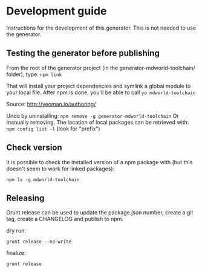 # Development guide

Instructions for the development of this generator. This is not needed to use the generator.


## Testing the generator before publishing

From the root of the generator project (in the generator-mdworld-toolchain/ folder), type: ```npm link```

That will install your project dependencies and symlink a global module to your local file. After npm is done, 
you'll be able to call ```yo mdworld-toolchain``` 

Source: http://yeoman.io/authoring/

Undo by uninstalling: ```npm remove -g generator-mdworld-toolchain``` Or manually removing. The location of local 
packages can be retrieved with: ```npm config list -l``` (look for "prefix")


## Check version

It is possible to check the installed version of a npm package with (but this doesn't seem to work for linked packages):

```npm ls -g mdworld-toolchain```


## Releasing

Grunt release can be used to update the package.json number, create a git tag, create a CHANGELOG and publish to npm. 

dry run:

```grunt release --no-write```

finalize:

```grunt release```
 